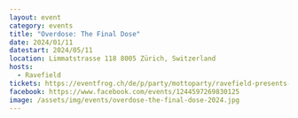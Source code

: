 ```yaml
---
layout: event
category: events
title: "Overdose: The Final Dose"
date: 2024/01/11
datestart: 2024/05/11
location: Limmatstrasse 118 8005 Zürich, Switzerland
hosts:
  - Ravefield
tickets: https://eventfrog.ch/de/p/party/mottoparty/ravefield-presents-overdose-the-final-dose-7133758692281793297.html
facebook: https://www.facebook.com/events/1244597269830125
image: /assets/img/events/overdose-the-final-dose-2024.jpg
---
```

